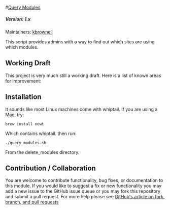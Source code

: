 #[Query Modules](https://github.com/kbrownell/delete_modules)
##### Version: 1.x

Maintainers: [kbrownell](https://github.com/kbrownell)

This script provides admins with a way to find out which sites are using which modules.

Working Draft
---

This project is very much still a working draft.  Here is a list of known areas for improvement:

Installation
---

It sounds like most Linux machines come with whiptail.  If you are using a Mac, try:

`brew install newt`

Which contains whiptail.  then run:

`./query_modules.sh`

From the delete_modules directory.

Contribution / Collaboration
---

You are welcome to contribute functionality, bug fixes, or documentation to this module. If you would like to suggest a fix or new functionality you may add a new issue to the GitHub issue queue or you may fork this repository and submit a pull request. For more help please see [GitHub's article on fork, branch, and pull requests](https://help.github.com/articles/using-pull-requests)
